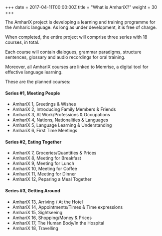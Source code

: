 +++
date = 2017-04-11T00:00:00Z
title = "What is AmhariX?"
weight = 30
+++

The AmhariX project is developing a learning and training programme for the Amharic language. As long as under development, it is free of charge.

When completed, the entire project will comprise three series with 18 courses, in total.

Each course will contain dialogues, grammar paradigms, structure sentences, glossary and audio recordings for oral training.

Moreover, all AmhariX courses are linked to Memrise, a digital tool for effective language learning.

These are the planned courses:

#### Series #1, Meeting People

- AmhariX 1, Greetings & Wishes
- AmhariX 2, Introducing Family Members & Friends
- AmhariX 3, At Work/Professions & Occupations
- AmhariX 4, Nations, Nationalities & Languages
- AmhariX 5, Language Learning & Understanding
- AmhariX 6, First Time Meetings

#### Series #2, Eating Together

- AmhariX 7, Groceries/Quantities & Prices
- AmhariX 8, Meeting for Breakfast
- AmhariX 9, Meeting for Lunch
- AmhariX 10, Meeting for Coffee
- AmhariX 11, Meeting for Dinner
- AmhariX 12, Peparing a Meal Together

#### Series #3, Getting Around

- AmhariX 13, Arriving / At the Hotel
- AmhariX 14, Appointments/Times & Time expressions
- AmhariX 15, Sightseeing
- AmhariX 16, Shopping/Money & Prices
- AmhariX 17, The Human Body/In the Hospital
- AmhariX 18, Travelling

<script type="text/javascript" src="//static.mailerlite.com/data/webforms/378200/u2j8e8.js?v1"></script>
